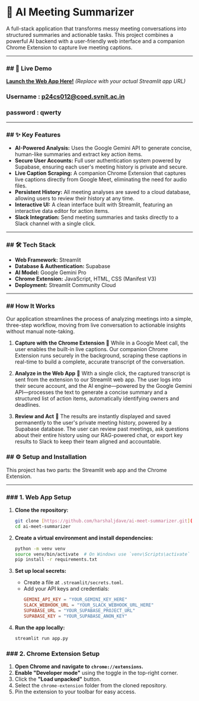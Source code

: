 # 🤖 AI Meeting Summarizer

A full-stack application that transforms messy meeting conversations into structured summaries and actionable tasks. This project combines a powerful AI backend with a user-friendly web interface and a companion Chrome Extension to capture live meeting captions.

---

### ## 🚀 Live Demo

[**Launch the Web App Here!**](https://your-app.streamlit.app/) *(Replace with your actual Streamlit app URL)*
### Username : p24cs012@coed.svnit.ac.in
### password : qwerty
---

### ## ✨ Key Features

- **AI-Powered Analysis:** Uses the Google Gemini API to generate concise, human-like summaries and extract key action items.
- **Secure User Accounts:** Full user authentication system powered by Supabase, ensuring each user's meeting history is private and secure.
- **Live Caption Scraping:** A companion Chrome Extension that captures live captions directly from Google Meet, eliminating the need for audio files.
- **Persistent History:** All meeting analyses are saved to a cloud database, allowing users to review their history at any time.
- **Interactive UI:** A clean interface built with Streamlit, featuring an interactive data editor for action items.
- **Slack Integration:** Send meeting summaries and tasks directly to a Slack channel with a single click.

---

### ## 🛠️ Tech Stack

- **Web Framework:** Streamlit
- **Database & Authentication:** Supabase
- **AI Model:** Google Gemini Pro
- **Chrome Extension:** JavaScript, HTML, CSS (Manifest V3)
- **Deployment:** Streamlit Community Cloud

---

### ## How It Works

Our application streamlines the process of analyzing meetings into a simple, three-step workflow, moving from live conversation to actionable insights without manual note-taking.

1.  **Capture with the Chrome Extension** 📝
    While in a Google Meet call, the user enables the built-in live captions. Our companion Chrome Extension runs securely in the background, scraping these captions in real-time to build a complete, accurate transcript of the conversation.

2.  **Analyze in the Web App** 🧠
    With a single click, the captured transcript is sent from the extension to our Streamlit web app. The user logs into their secure account, and the AI engine—powered by the Google Gemini API—processes the text to generate a concise summary and a structured list of action items, automatically identifying owners and deadlines.

3.  **Review and Act** 🚀
    The results are instantly displayed and saved permanently to the user's private meeting history, powered by a Supabase database. The user can review past meetings, ask questions about their entire history using our RAG-powered chat, or export key results to Slack to keep their team aligned and accountable.
### ## ⚙️ Setup and Installation

This project has two parts: the Streamlit web app and the Chrome Extension.

---

### ### 1. Web App Setup

1.  **Clone the repository:**
    ```bash
    git clone [https://github.com/harshaljdave/ai-meet-summarizer.git](https://github.com/harshaljdave/ai-meet-summarizer.git)
    cd ai-meet-summarizer
    ```

2.  **Create a virtual environment and install dependencies:**
    ```bash
    python -m venv venv
    source venv/bin/activate  # On Windows use `venv\Scripts\activate`
    pip install -r requirements.txt
    ```

3.  **Set up local secrets:**
    * Create a file at `.streamlit/secrets.toml`.
    * Add your API keys and credentials:
        ```toml
        GEMINI_API_KEY = "YOUR_GEMINI_KEY_HERE"
        SLACK_WEBHOOK_URL = "YOUR_SLACK_WEBHOOK_URL_HERE"
        SUPABASE_URL = "YOUR_SUPABASE_PROJECT_URL"
        SUPABASE_KEY = "YOUR_SUPABASE_ANON_KEY"
        ```

4.  **Run the app locally:**
    ```bash
    streamlit run app.py
    ```

### ### 2. Chrome Extension Setup

1.  **Open Chrome and navigate to `chrome://extensions`.**
2.  **Enable "Developer mode"** using the toggle in the top-right corner.
3.  Click the **"Load unpacked"** button.
4.  Select the `chrome-extension` folder from the cloned repository.
5.  Pin the extension to your toolbar for easy access.
